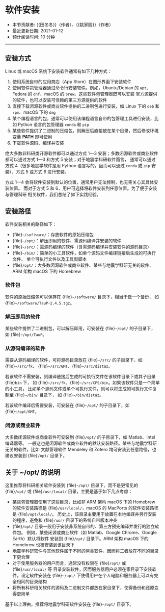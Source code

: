 # 软件安装

- 本节贡献者: {{田冬冬}}（作者）、{{姚家园}}（作者）
- 最近更新日期: 2021-01-12
- 预计阅读时间: 10 分钟

---

## 安装方式

Linux 或 macOS 系统下安装软件通常有如下几种方式：

1. 使用系统自带的应用商店（App Store）在图形界面下安装软件
2. 使用软件包管理器通过命令行安装软件。例如，Ubuntu/Debian 的 `apt`、
   Fedora 的 `dnf`、macOS 的 `brew`。这些软件包管理器既可以安装
   官方源提供的软件，也可以安装可信赖的第三方源提供的软件
3. 直接下载闭源软件或商业软件提供的二进制包进行安装，如 Linux 下的 `deb`
   和 `rpm`、macOS 下的 `dmg`
4. 某个编程语言的包，通常可以使用该编程语言自带的包管理工具进行安装，比如
   Python 语言的包管理器 `conda` 和 `pip`
5. 某些软件提供了二进制的压缩包，则解压后直接放在某个目录，然后修改环境变量
   **PATH** 即可使用
6. 下载软件源码、编译并安装

绝大多数非科研类开源软件都可以通过方式 1—3 安装；多数闭源软件或商业软件
都可以通过方式 1—3 和方式 5 安装；对于地震学科研软件而言，
通常可以通过方式 4（很多地震学软件是用 Python 语言写的，因而可以通过 `conda`
或 `pip` 安装）、方式 5 或方式 6 进行安装。

方式 1—4 会将软件安装到默认的位置，通常用户无法控制，也无需关心其具体安装位置。
而对于方式 5 和 6，用户可选择将软件安装到任意位置。为了便于安装与管理科研
相关软件，我们总结了如下实践经验。

## 安装路径

软件安装相关的路径如下：

- {file}`~/software/`：存放软件的原始压缩包
- {file}`~/opt/`：解压即用的软件、需源码编译并安装的软件
- {file}`~/src/`：需源码编译的软件（含需源码编译并安装软件的源码目录）
- {file}`~/bin/`：简单的小工具软件，如单个源码文件编译链接后生成的可执行文件、
  单个可执行文件以及工具型脚本
- {file}`/opt/`：大多数闭源软件或商业软件、某些与地震学科研无关的软件、ARM 架构
  macOS 下的 Homebrew

### 软件包

软件的原始压缩包可以保存在 {file}`~/software/` 目录下，相当于做一个备份，
如 {file}`~/software/TauP-2.4.5.tgz`。

### 解压即用的软件

某些软件提供了二进制包，可以解压即用，可安装在 {file}`~/opt/` 的子目录下，
如 {file}`~/opt/TauP`。

### 从源码编译的软件

需要从源码编译的软件，可将源码目录放在 {file}`~/src/` 的子目录下，如 {file}`~/src/fk`、
{file}`~/src/GMT`、{file}`~/src/distaz`。

若该软件不需安装，则编译链接后生成的可执行文件在该软件目录下或其子目录 {file}`bin` 下，
如 {file}`~/src/fk`、{file}`~/src/CPS/bin`。如果该软件只是一个简单的小工具，
比如单个源码文件或单个可执行文件，则可以将生成的可执行文件复制至 {file}`~/bin/` 目录下，
如 {file}`~/bin/distaz`。

若该软件编译后需要安装，可安装在 {file}`~/opt/` 的子目录下，如 {file}`~/opt/GMT`。

### 闭源或商业软件

大多数闭源软件或商业软件可安装到 {file}`/opt/` 的子目录下，如 Matlab、Intel 编译器等。
一般这也是闭源软件或商业软件的默认安装路径。某些与地震学科研无关的软件，比如
文献管理软件 Mendeley 和 Zotero 均可安装到任意路径，也建议安装到 {file}`/opt/` 目录下。

## 关于 ~/opt/ 的说明

这里推荐将科研相关软件安装到 {file}`~/opt/` 目录下，而不是更常见的 {file}`/opt/`
或 {file}`/usr/local/` 目录，主要是基于如下几点考虑：

- 某些包管理器使用了这些目录，比如非 ARM 架构 macOS 下的 Homebrew 的软件安装路径是
  {file}`/usr/local/`，macOS 的 MacPorts 的软件安装路径是 {file}`/opt/local/`。
  历史上，该目录主要用于放置在本地编译并另行安装的程序，避免和 {file}`/usr/`
  目录下的系统自带版本冲突
- {file}`/opt/` 目录一般用于安装非系统自带的、第三方预先编译并发行的独立软件包。
  例如，某些闭源或商业软件（如 Matlab、Google Chrome、Google Earth）默认将软件
  安装到 {file}`/opt/` 目录下。ARM 架构 macOS 下的 Homebrew 也被安装到该目录下
- 地震学科研软件与其他软件属于不同的两类软件，因而将二者放在不同的目录下更合理
- 对于使用服务器的用户而言，通常没有权限在 {file}`/opt/` 或 {file}`/usr/local/` 等
  目录安装软件，因而服务器用户必须在家目录下安装软件。设定软件安装在 {file}`~/opt/`
  下使得用户在个人电脑和服务器上可以有完全相同的目录结构
- 将所有科研相关软件的源码及二进制文件都放在家目录下，使得备份和还原变得更简单

基于以上理由，推荐将地震学科研软件安装在 {file}`~/opt/` 目录下。
